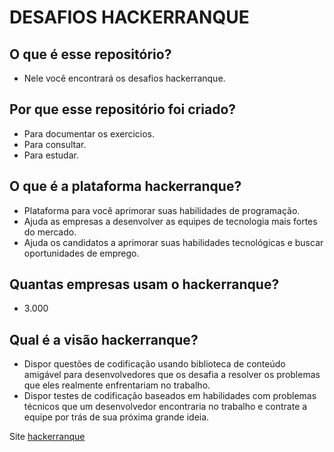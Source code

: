# DESAFIOS HACKERRANQUE

## O que é esse repositório?
- Nele você encontrará os desafios hackerranque.

## Por que esse repositório foi criado?
- Para documentar os exercicios.
- Para consultar.
- Para estudar.

## O que é a plataforma hackerranque?
- Plataforma para você aprimorar suas habilidades de programação.
- Ajuda as empresas a desenvolver as equipes de tecnologia mais fortes do mercado. 
- Ajuda os candidatos a aprimorar suas habilidades tecnológicas e buscar oportunidades de emprego.

## Quantas empresas usam o hackerranque?
- 3.000

## Qual é a visão hackerranque?
- Dispor questões de codificação usando biblioteca de conteúdo amigável para desenvolvedores que os desafia a resolver os problemas que eles realmente enfrentariam no trabalho.
- Dispor testes de codificação baseados em habilidades com problemas técnicos que um desenvolvedor encontraria no trabalho e contrate a equipe por trás de sua próxima grande ideia.

Site [hackerranque](https://www.hackerrank.com/)
